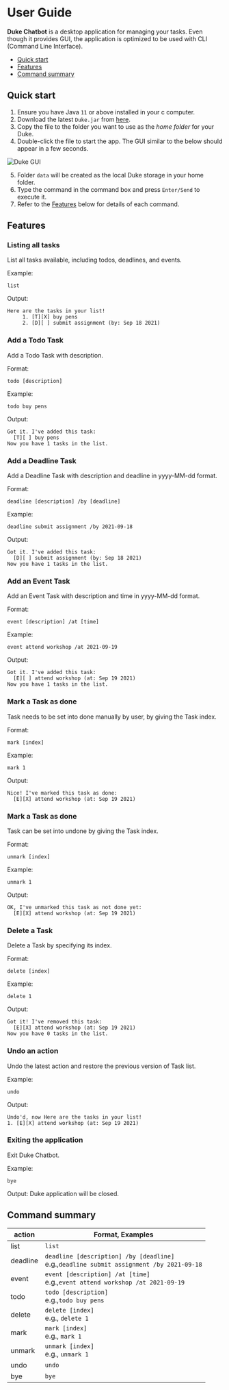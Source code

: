 # User Guide
**Duke Chatbot** is a desktop application for managing your
tasks. Even though it provides GUI, the application is optimized
to be used with CLI (Command Line Interface).

* [Quick start](#quick-start)
* [Features](#features)
* [Command summary](#command-summary)


## Quick start
1. Ensure you have Java `11` or above installed in your c
   computer.
2. Download the latest `Duke.jar` from [here](https://github.com/zunedz/ip/releases/tag/v0.2).
3. Copy the file to the folder you want to use as the
   *home folder* for your Duke.
4. Double-click the file to start the app. The GUI 
   similar to the below should appear in a few seconds.
   
![Duke GUI](Ui.png)

5. Folder `data` will be created as the local Duke storage in your home folder.
6. Type the command in the command box and press `Enter/Send` to
   execute it.
7. Refer to the [Features](#features) below for details of each
   command.
   

## Features
### Listing all tasks
List all tasks available, including todos, deadlines, and events.

Example:

`list`

Output:
```
Here are the tasks in your list!
     1. [T][X] buy pens
     2. [D][ ] submit assignment (by: Sep 18 2021)
```

### Add a Todo Task
Add a Todo Task with description.

Format:

`todo [description]`

Example:

`todo buy pens`

Output:
```
Got it. I've added this task:
  [T][ ] buy pens
Now you have 1 tasks in the list.
```

### Add a Deadline Task
Add a Deadline Task with description and deadline in yyyy-MM-dd format.

Format:

`deadline [description] /by [deadline]`

Example:

`deadline submit assignment /by 2021-09-18`

Output:
```
Got it. I've added this task:
  [D][ ] submit assignment (by: Sep 18 2021)
Now you have 1 tasks in the list.

```

### Add an Event Task
Add an Event Task with description and time in yyyy-MM-dd format.

Format:

`event [description] /at [time]`

Example:

`event attend workshop /at 2021-09-19`

Output:
```
Got it. I've added this task:
  [E][ ] attend workshop (at: Sep 19 2021)
Now you have 1 tasks in the list.
```

### Mark a Task as done
Task needs to be set into done manually by user, by giving the Task index.

Format:

`mark [index]`

Example:

`mark 1`

Output:
```
Nice! I've marked this task as done:
  [E][X] attend workshop (at: Sep 19 2021)
```

### Mark a Task as done
Task can be set into undone by giving the Task index.

Format:

`unmark [index]`

Example:

`unmark 1`

Output:
```
OK, I've unmarked this task as not done yet:
  [E][X] attend workshop (at: Sep 19 2021)
```

### Delete a Task
Delete a Task by specifying its index.

Format:

`delete [index]`

Example:

`delete 1`

Output:
```
Got it! I've removed this task:
  [E][X] attend workshop (at: Sep 19 2021)
Now you have 0 tasks in the list.

```

### Undo an action
Undo the latest action and restore the previous version of Task list.

Example:

`undo`

Output:
```
Undo'd, now Here are the tasks in your list!
1. [E][X] attend workshop (at: Sep 19 2021)
```

### Exiting the application
Exit Duke Chatbot.

Example:

`bye`

Output:
Duke application will be closed.


## Command summary

|action  |Format, Examples|
|--------|----------------|
|list    |`list`|
|deadline|`deadline [description] /by [deadline]`<br>e.g.,`deadline submit assignment /by 2021-09-18`|
|event   |`event [description] /at [time]`<br>e.g.,`event attend workshop /at 2021-09-19`|
|todo    |`todo [description]`<br>e.g.,`todo buy pens`|
|delete  |`delete [index]`<br>e.g., `delete 1`|
|mark    |`mark [index]`<br>e.g., `mark 1`|
|unmark  |`unmark [index]`<br>e.g., `unmark 1`|
|undo    |`undo`|
|bye     |`bye`|

